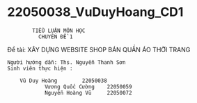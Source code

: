 # 22050038_VuDuyHoang_CD1

            TIỂU LUẬN MÔN HỌC
              CHUYÊN ĐỀ 1

  Đề tài:
            XÂY DỰNG WEBSITE 
      SHOP BÁN QUẦN ÁO THỜI TRANG
      
    Người hướng dẫn: Ths. Nguyễn Thanh Sơn
    Sinh viên thực hiện : 	
    
        Vũ Duy Hoàng		22050038
				Vương Quốc Cường	22050059
				Nguyễn Hoàng Vũ		22050072

